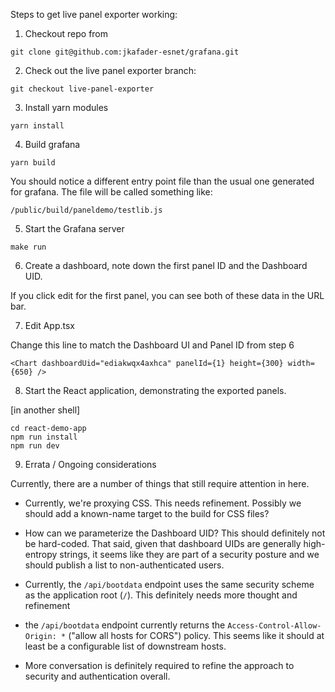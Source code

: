 Steps to get live panel exporter working:

1. Checkout repo from 
```
git clone git@github.com:jkafader-esnet/grafana.git
```

2. Check out the live panel exporter branch:
```
git checkout live-panel-exporter
```

3. Install yarn modules
```
yarn install
```

4. Build grafana
```
yarn build
```
You should notice a different entry point file than the usual one generated for grafana. The file will be called something like:
```
/public/build/paneldemo/testlib.js
```

5. Start the Grafana server
```
make run
```

6. Create a dashboard, note down the first panel ID and the Dashboard UID.

If you click edit for the first panel, you can see both of these data in the URL bar.

7. Edit App.tsx

Change this line to match the Dashboard UI and Panel ID from step 6
```
<Chart dashboardUid="ediakwqx4axhca" panelId={1} height={300} width={650} />
```

8. Start the React application, demonstrating the exported panels.

[in another shell]
```
cd react-demo-app
npm run install
npm run dev
```

9. Errata / Ongoing considerations

Currently, there are a number of things that still require attention in here. 

- Currently, we're proxying CSS. This needs refinement. Possibly we should add a known-name target to the build for CSS files?

- How can we parameterize the Dashboard UID? This should definitely not be hard-coded. That said, given that dashboard UIDs are generally high-entropy strings, it seems like they are part of a security posture and we should publish a list to non-authenticated users.

- Currently, the `/api/bootdata` endpoint uses the same security scheme as the application root (`/`). This definitely needs more thought and refinement

- the `/api/bootdata` endpoint currently returns the `Access-Control-Allow-Origin: *` ("allow all hosts for CORS") policy. This seems like it should at least be a configurable list of downstream hosts.

- More conversation is definitely required to refine the approach to security and authentication overall.


